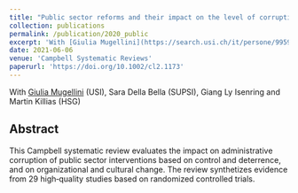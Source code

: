 ```yaml
---
title: "Public sector reforms and their impact on the level of corruption: A systematic review"
collection: publications
permalink: /publication/2020_public
excerpt: 'With [Giulia Mugellini](https://search.usi.ch/it/persone/9959f715e296f42f2d394481459d4e4f/mugellini-giulia) (USI), Sara Della Bella (SUPSI), Giang Ly Isenring and Martin Killias (HSG)'
date: 2021-06-06
venue: 'Campbell Systematic Reviews'
paperurl: 'https://doi.org/10.1002/cl2.1173'
---
```

With [Giulia Mugellini](https://search.usi.ch/it/persone/9959f715e296f42f2d394481459d4e4f/mugellini-giulia) (USI), Sara Della Bella (SUPSI), Giang Ly Isenring and Martin Killias (HSG)

Abstract 
-----

This Campbell systematic review evaluates the impact on administrative corruption of public sector interventions based on control and deterrence, and on organizational and
cultural change. The review synthetizes evidence from 29 high‐quality studies based on randomized controlled trials.
